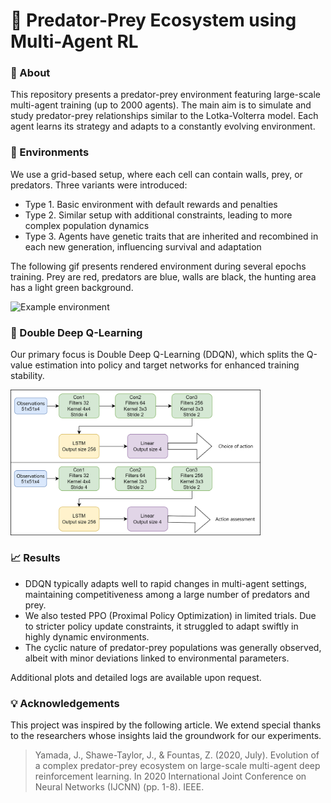 # 🧫 Predator-Prey Ecosystem using Multi-Agent RL

### 📑 About

This repository presents a predator-prey environment featuring large-scale multi-agent training (up to 2000 agents). The main aim is to simulate and study predator-prey relationships similar to the Lotka-Volterra model. Each agent learns its strategy and adapts to a constantly evolving environment.

### 🧬 Environments

We use a grid-based setup, where each cell can contain walls, prey, or predators. Three variants were introduced:
- Type 1. Basic environment with default rewards and penalties
- Type 2. Similar setup with additional constraints, leading to more complex population dynamics 
- Type 3. Agents have genetic traits that are inherited and recombined in each new generation, influencing survival and adaptation

The following gif presents rendered environment during several epochs training. Prey are red, predators are blue, walls are black, the hunting area has a light green background.

<img src="_readme-img/env.gif?raw=true" width="400" alt="Example environment">

### 🧠 Double Deep Q-Learning

Our primary focus is Double Deep Q-Learning (DDQN), which splits the Q-value estimation into policy and target networks for enhanced training stability.  

<img src="_readme-img/model.png?raw=true" width=400 alt="DDQN">

### 📈 Results

- DDQN typically adapts well to rapid changes in multi-agent settings, maintaining competitiveness among a large number of predators and prey.  
- We also tested PPO (Proximal Policy Optimization) in limited trials. Due to stricter policy update constraints, it struggled to adapt swiftly in highly dynamic environments.  
- The cyclic nature of predator-prey populations was generally observed, albeit with minor deviations linked to environmental parameters.  

Additional plots and detailed logs are available upon request.

### 💡 Acknowledgements

This project was inspired by the following article. We extend special thanks to the researchers whose insights laid the groundwork for our experiments.

> Yamada, J., Shawe-Taylor, J., & Fountas, Z. (2020, July). Evolution of a complex predator-prey ecosystem on large-scale multi-agent deep reinforcement learning. In 2020 International Joint Conference on Neural Networks (IJCNN) (pp. 1-8). IEEE.
